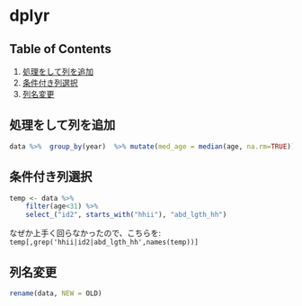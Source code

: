 # dplyr

## Table of Contents
1. [処理をして列を追加](#処理をして列を追加)
2. [条件付き列選択](#条件付き列選択)
3. [列名変更](#列名変更)


## 処理をして列を追加
```r
data %>%  group_by(year)  %>% mutate(med_age = median(age, na.rm=TRUE)) -> data
```

## 条件付き列選択
```r
temp <- data %>% 
    filter(age<31) %>%
    select_("id2", starts_with("hhii"), "abd_lgth_hh")
```
なぜか上手く回らなかったので、こちらを: `temp[,grep('hhii|id2|abd_lgth_hh',names(temp))]`

## 列名変更
```r
rename(data, NEW = OLD)
```
